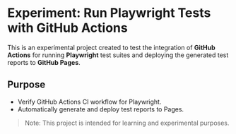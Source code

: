 # Experiment: Run Playwright Tests with GitHub Actions

This is an experimental project created to test the integration of **GitHub Actions** for running **Playwright** test suites and deploying the generated test reports to **GitHub Pages**.

## Purpose

- Verify GitHub Actions CI workflow for Playwright.
- Automatically generate and deploy test reports to Pages.

> Note: This project is intended for learning and experimental purposes.
